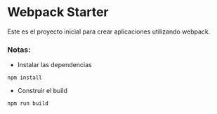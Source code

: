 # Webpack Starter

Este es el proyecto inicial para crear aplicaciones utilizando webpack.

### Notas:
- Instalar las dependencias

```
npm install
```
- Construir el build
```
npm run build
```


